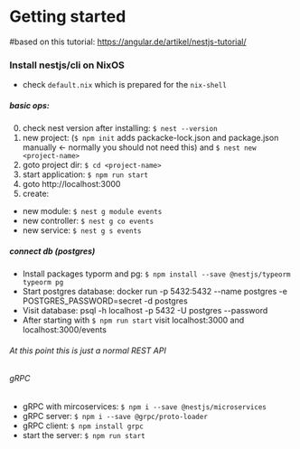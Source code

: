 # Getting started

#based on this tutorial: https://angular.de/artikel/nestjs-tutorial/
### Install nestjs/cli on NixOS

* check `default.nix` which is prepared for the `nix-shell`
##### basic ops:
0. check nest version after installing: `$ nest --version`
1. new project: (`$ npm init` adds packacke-lock.json and package.json manually <- normally you should not need this)
 and `$ nest new <project-name>`
2. goto project dir: `$ cd <project-name>`
3. start application: `$ npm run start`
4. goto http://localhost:3000
5. create: 
- new module: `$ nest g module events`
- new controller: `$ nest g co events`
- new service: `$ nest g s events`

##### connect db (postgres)
- Install packages typorm and pg: `$ npm install --save @nestjs/typeorm typeorm pg`
- Start postgres database: docker run -p 5432:5432 --name postgres -e POSTGRES_PASSWORD=secret -d postgres
- Visit database: psql -h localhost  -p 5432 -U postgres --password
- After starting with `$ npm run start` visit localhost:3000 and localhost:3000/events 

###### At this point this is just a normal REST API
###### gRPC
- gRPC with mircoservices: `$ npm i --save @nestjs/microservices`
- gRPC server: `$ npm i --save @grpc/proto-loader`
- gRPC client: `$ npm install grpc`
- start the server: `$ npm run start`
